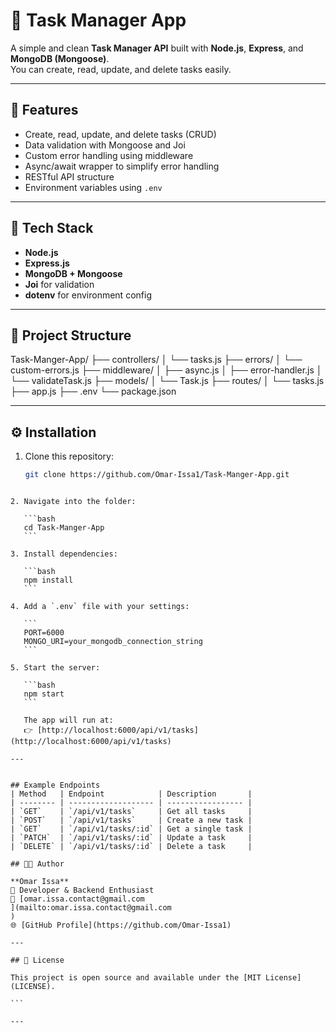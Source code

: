 # 🧾 Task Manager App

A simple and clean **Task Manager API** built with **Node.js**, **Express**, and **MongoDB (Mongoose)**.  
You can create, read, update, and delete tasks easily.

---

## 🚀 Features
- Create, read, update, and delete tasks (CRUD)
- Data validation with Mongoose and Joi
- Custom error handling using middleware
- Async/await wrapper to simplify error handling
- RESTful API structure
- Environment variables using `.env`

---

## 🧠 Tech Stack
- **Node.js**
- **Express.js**
- **MongoDB + Mongoose**
- **Joi** for validation
- **dotenv** for environment config

---

## 📂 Project Structure

Task-Manger-App/
├── controllers/
│ └── tasks.js
├── errors/
│ └── custom-errors.js
├── middleware/
│ ├── async.js
│ ├── error-handler.js
│ └── validateTask.js
├── models/
│ └── Task.js
├── routes/
│ └── tasks.js
├── app.js
├── .env
└── package.json  

---

## ⚙️ Installation

1. Clone this repository:
   ```bash
   git clone https://github.com/Omar-Issa1/Task-Manger-App.git
````

2. Navigate into the folder:

   ```bash
   cd Task-Manger-App
   ```

3. Install dependencies:

   ```bash
   npm install
   ```

4. Add a `.env` file with your settings:

   ```
   PORT=6000
   MONGO_URI=your_mongodb_connection_string
   ```

5. Start the server:

   ```bash
   npm start
   ```

   The app will run at:
   👉 [http://localhost:6000/api/v1/tasks](http://localhost:6000/api/v1/tasks)

---


## Example Endpoints
| Method   | Endpoint            | Description       |
| -------- | ------------------- | ----------------- |
| `GET`    | `/api/v1/tasks`     | Get all tasks     |
| `POST`   | `/api/v1/tasks`     | Create a new task |
| `GET`    | `/api/v1/tasks/:id` | Get a single task |
| `PATCH`  | `/api/v1/tasks/:id` | Update a task     |
| `DELETE` | `/api/v1/tasks/:id` | Delete a task     |

## 🧑‍💻 Author

**Omar Issa**
📍 Developer & Backend Enthusiast
📧 [omar.issa.contact@gmail.com
](mailto:omar.issa.contact@gmail.com
)
🌐 [GitHub Profile](https://github.com/Omar-Issa1)

---

## 📜 License

This project is open source and available under the [MIT License](LICENSE).

```

---
   

   
